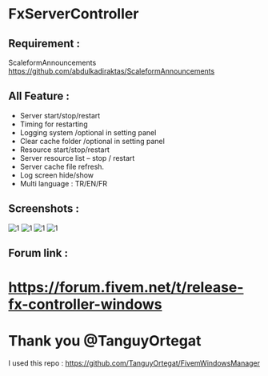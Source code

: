 # FxServerController

## Requirement :
ScaleformAnnouncements
https://github.com/abdulkadiraktas/ScaleformAnnouncements

## All Feature :

- Server start/stop/restart
- Timing for restarting
- Logging system /optional in setting panel
- Clear cache folder /optional in setting panel
- Resource start/stop/restart
- Server resource list – stop / restart
- Server cache file refresh.
- Log screen hide/show
- Multi language : TR/EN/FR

## Screenshots : 
![1](https://forum.fivem.net/uploads/default/original/3X/b/1/b126a32b77b3434eb6181bdcf3b1c5d397411292.png)
![1](https://forum.fivem.net/uploads/default/original/3X/6/d/6d77eca096d89ec2f90d8d8e3eea9a05408a7a8e.png)
![1](https://forum.fivem.net/uploads/default/original/3X/6/1/6175c99e33dd6d9ed258e3520d3cf621743f37db.png)
![1](https://forum.fivem.net/uploads/default/original/3X/d/a/dac4d0cf236566ad8661a98b75b2c71efe7fa0bf.png)





## Forum link : 
# https://forum.fivem.net/t/release-fx-controller-windows

# Thank you @TanguyOrtegat

I used this repo : https://github.com/TanguyOrtegat/FivemWindowsManager
